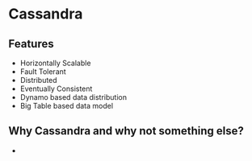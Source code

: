 # Cassandra

## Features
* Horizontally Scalable
* Fault Tolerant
* Distributed
* Eventually Consistent
* Dynamo based data distribution
* Big Table based data model


## Why Cassandra and why not something else?
* 
